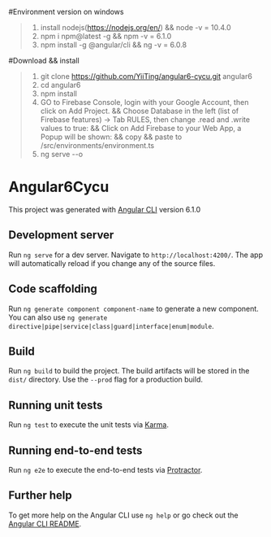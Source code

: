 #Environment version on windows
> 	1. install nodejs(https://nodejs.org/en/) && node -v = 10.4.0
> 	2. npm i npm@latest -g && npm -v = 6.1.0
> 	3. npm install -g @angular/cli && ng -v = 6.0.8
>
#Download && install
> 	1. git clone https://github.com/YiiTing/angular6-cycu.git angular6
> 	2. cd angular6
> 	3. npm install
> 	4. GO to Firebase Console, login with your Google Account, then click on Add Project.
>		&& Choose Database in the left (list of Firebase features) -> Tab RULES, then change .read and .write values to true:
>		&& Click on Add Firebase to your Web App, a Popup will be shown:
>		<script src="https://www.gstatic.com/firebasejs/5.1.0/firebase.js"></script>
>		<script>
>		 // Initialize Firebase
>		  var config = {
>			apiKey: "xxxxxxxxxxxxxxxxxxxx",
>			authDomain: "xxxxxxxxxxxxxxxxxxxx",
>			databaseURL: "xxxxxxxxxxxxxxxxxxxx",
>			projectId: "xxxxxxxxxxxxxxxxxxxx",
>			storageBucket: "xxxxxxxxxxxxxxxxxxxx",
>			messagingSenderId: "xxxxxxxxxxxxxxxxxxxx"
>		 };
>		 firebase.initializeApp(config);
>		</script>
>		&& copy 
>		&& paste to /src/environments/environment.ts
>	5. ng serve --o
		
# Angular6Cycu

This project was generated with [Angular CLI](https://github.com/angular/angular-cli) version 6.1.0

## Development server

Run `ng serve` for a dev server. Navigate to `http://localhost:4200/`. The app will automatically reload if you change any of the source files.

## Code scaffolding

Run `ng generate component component-name` to generate a new component. You can also use `ng generate directive|pipe|service|class|guard|interface|enum|module`.

## Build

Run `ng build` to build the project. The build artifacts will be stored in the `dist/` directory. Use the `--prod` flag for a production build.

## Running unit tests

Run `ng test` to execute the unit tests via [Karma](https://karma-runner.github.io).

## Running end-to-end tests

Run `ng e2e` to execute the end-to-end tests via [Protractor](http://www.protractortest.org/).

## Further help

To get more help on the Angular CLI use `ng help` or go check out the [Angular CLI README](https://github.com/angular/angular-cli/blob/master/README.md).

